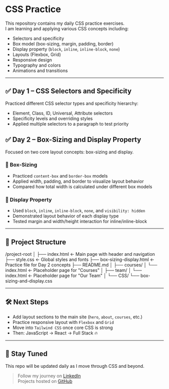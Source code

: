 # CSS Practice

This repository contains my daily CSS practice exercises.  
I am learning and applying various CSS concepts including:

- Selectors and specificity
- Box model (box-sizing, margin, padding, border)
- Display property (`block`, `inline`, `inline-block`, `none`)
- Layouts (Flexbox, Grid)
- Responsive design
- Typography and colors
- Animations and transitions

---

## ✅ Day 1 – CSS Selectors and Specificity

Practiced different CSS selector types and specificity hierarchy:

- Element, Class, ID, Universal, Attribute selectors
- Specificity levels and overriding styles
- Applied multiple selectors to a paragraph to test priority

## ✅ Day 2 – Box-Sizing and Display Property

Focused on two core layout concepts: box-sizing and display.

### 🧱 Box-Sizing

- Practiced `content-box` and `border-box` models
- Applied width, padding, and border to visualize layout behavior
- Compared how total width is calculated under different box models

### 🎯 Display Property

- Used `block`, `inline`, `inline-block`, `none`, and `visibility: hidden`
- Demonstrated layout behavior of each display type
- Tested margin and width/height interaction for inline/inline-block

---

## 📂 Project Structure
/project-root
│
├── index.html ← Main page with header and navigation
├── style.css ← Global styles and fonts
├── box-sizing-display.html ← Practice file for Day 2 concepts
├── README.md
│
├── courses/
│ └── index.html ← Placeholder page for "Courses"
│
├── team/
│ └── index.html ← Placeholder page for "Our Team"
│
└── CSS/
└── box-sizing-and-display.css



---

## 🛠️ Next Steps

- Add layout sections to the main site (`hero`, `about`, `courses`, etc.)
- Practice responsive layout with `Flexbox` and `Grid`
- Move into `Tailwind CSS` once core CSS is strong
- Then: JavaScript → React → Full Stack 🔥

---

## 🚀 Stay Tuned

This repo will be updated daily as I move through CSS and beyond.

> Follow my journey on [LinkedIn](https://www.linkedin.com/in/dejan-karaka%C5%A1evi%C4%87-169a0b215/)  
> Projects hosted on [GitHub](https://github.com/Dejan1999)